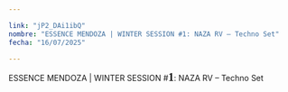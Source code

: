 ```yaml
---

link: "jP2_DAi1ibQ"
nombre: "ESSENCE MENDOZA | WINTER SESSION #1: NAZA RV – Techno Set"
fecha: "16/07/2025"

---
```



ESSENCE MENDOZA | WINTER SESSION #<strong style="font-family: cursive; font-weight: 600; font-size:20px">1</strong>: NAZA RV – Techno Set